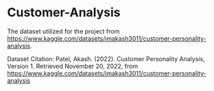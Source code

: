 # Customer-Analysis

The dataset utilized for the project from https://www.kaggle.com/datasets/imakash3011/customer-personality-analysis.

Dataset Citation:
Patel, Akash. (2022). Customer Personality Analysis, Version 1. Retrieved November 20, 2022, from https://www.kaggle.com/datasets/imakash3011/customer-personality-analysis
